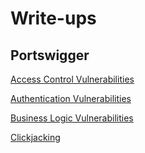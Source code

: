 # Write-ups
## Portswigger

[Access Control Vulnerabilities](/access_control_vulnerabilities.md)

[Authentication Vulnerabilities](/authentication_vulnerabilities.md)

[Business Logic Vulnerabilities](/business_logic_vulnerabilities.md)

[Clickjacking](/clickjacking.md)
